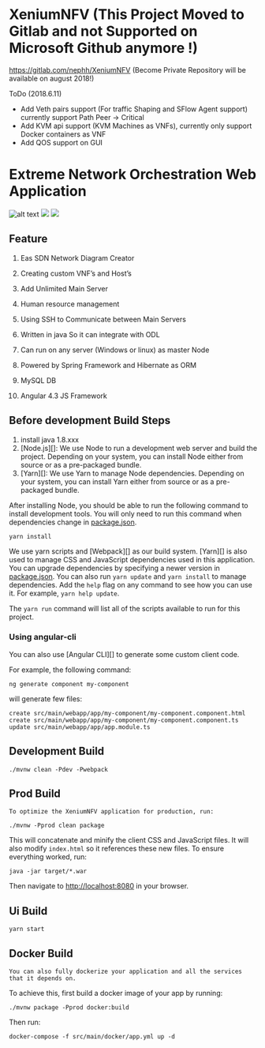 
# XeniumNFV (This Project Moved to Gitlab and not Supported on Microsoft Github anymore !)

https://gitlab.com/nephh/XeniumNFV (Become Private Repository will be available on august 2018!)

ToDo (2018.6.11)
+ Add Veth pairs support (For traffic Shaping and SFlow Agent support) currently support Path Peer -> Critical
+ Add KVM api support (KVM Machines as VNFs), currently only support Docker containers as VNF
+ Add QOS support on GUI
# Extreme Network Orchestration Web Application
![alt text](https://img.shields.io/badge/container-ready-green.svg)
[![](https://images.microbadger.com/badges/image/nephilimboy/xenonetapp.svg)](https://microbadger.com/images/nephilimboy/xenonetapp "Get your own image badge on microbadger.com")
[![](https://images.microbadger.com/badges/version/nephilimboy/xenonetapp.svg)](https://microbadger.com/images/nephilimboy/xenonetapp "Get your own version badge on microbadger.com")


## Feature

1. Eas SDN Network Diagram Creator

2. Creating custom VNF’s and Host’s

3. Add Unlimited Main Server

4. Human resource management

5. Using SSH to Communicate between Main Servers

6. Written in java So it can integrate with ODL

7. Can run on any server (Windows or linux) as master Node

8. Powered by Spring Framework and Hibernate as ORM 

9. MySQL DB 

10. Angular 4.3 JS Framework

## Before development Build Steps
1. install java 1.8.xxx
2. [Node.js][]: We use Node to run a development web server and build the project.
   Depending on your system, you can install Node either from source or as a pre-packaged bundle.
3. [Yarn][]: We use Yarn to manage Node dependencies.
   Depending on your system, you can install Yarn either from source or as a pre-packaged bundle.

After installing Node, you should be able to run the following command to install development tools.
You will only need to run this command when dependencies change in [package.json](package.json).

    yarn install

We use yarn scripts and [Webpack][] as our build system.
[Yarn][] is also used to manage CSS and JavaScript dependencies used in this application. You can upgrade dependencies by
specifying a newer version in [package.json](package.json). You can also run `yarn update` and `yarn install` to manage dependencies.
Add the `help` flag on any command to see how you can use it. For example, `yarn help update`.

The `yarn run` command will list all of the scripts available to run for this project.

### Using angular-cli

You can also use [Angular CLI][] to generate some custom client code.

For example, the following command:

    ng generate component my-component

will generate few files:

    create src/main/webapp/app/my-component/my-component.component.html
    create src/main/webapp/app/my-component/my-component.component.ts
    update src/main/webapp/app/app.module.ts

## Development Build

	./mvnw clean -Pdev -Pwebpack

## Prod Build

	To optimize the XeniumNFV application for production, run:

    ./mvnw -Pprod clean package

This will concatenate and minify the client CSS and JavaScript files. It will also modify `index.html` so it references these new files.
To ensure everything worked, run:

    java -jar target/*.war

Then navigate to [http://localhost:8080](http://localhost:8080) in your browser.
	
## Ui Build

	yarn start


## Docker Build

	You can also fully dockerize your application and all the services that it depends on.
To achieve this, first build a docker image of your app by running:

    ./mvnw package -Pprod docker:build

Then run:

    docker-compose -f src/main/docker/app.yml up -d


